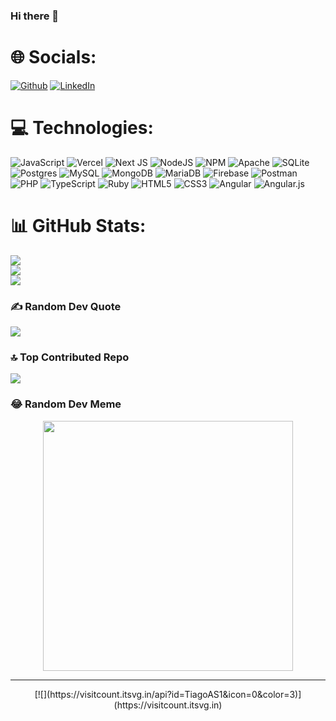 ### Hi there 👋

# 🌐 Socials:

[![Github](https://img.shields.io/badge/GitHub-100000?style=for-the-badge&logo=github&logoColor=white)](https://github.com/TiagoAS1) [![LinkedIn](https://img.shields.io/badge/LinkedIn-%230077B5.svg?logo=linkedin&logoColor=white)](https://linkedin.com/in/TiagoAS1)

# 💻 Technologies:

![JavaScript](https://img.shields.io/badge/javascript-%23323330.svg?style=for-the-badge&logo=javascript&logoColor=%23F7DF1E) ![Vercel](https://img.shields.io/badge/vercel-%23000000.svg?style=for-the-badge&logo=vercel&logoColor=white) ![Next JS](https://img.shields.io/badge/Next-black?style=for-the-badge&logo=next.js&logoColor=white) ![NodeJS](https://img.shields.io/badge/node.js-6DA55F?style=for-the-badge&logo=node.js&logoColor=white) ![NPM](https://img.shields.io/badge/NPM-%23CB3837.svg?style=for-the-badge&logo=npm&logoColor=white) ![Apache](https://img.shields.io/badge/apache-%23D42029.svg?style=for-the-badge&logo=apache&logoColor=white) ![SQLite](https://img.shields.io/badge/sqlite-%2307405e.svg?style=for-the-badge&logo=sqlite&logoColor=white) ![Postgres](https://img.shields.io/badge/postgres-%23316192.svg?style=for-the-badge&logo=postgresql&logoColor=white) ![MySQL](https://img.shields.io/badge/mysql-%2300000f.svg?style=for-the-badge&logo=mysql&logoColor=white) ![MongoDB](https://img.shields.io/badge/MongoDB-%234ea94b.svg?style=for-the-badge&logo=mongodb&logoColor=white) ![MariaDB](https://img.shields.io/badge/MariaDB-003545?style=for-the-badge&logo=mariadb&logoColor=white) ![Firebase](https://img.shields.io/badge/Firebase-039BE5?style=for-the-badge&logo=Firebase&logoColor=white) ![Postman](https://img.shields.io/badge/Postman-FF6C37?style=for-the-badge&logo=postman&logoColor=white) ![PHP](https://img.shields.io/badge/php-%23777BB4.svg?style=for-the-badge&logo=php&logoColor=white) ![TypeScript](https://img.shields.io/badge/typescript-%23007ACC.svg?style=for-the-badge&logo=typescript&logoColor=white) ![Ruby](https://img.shields.io/badge/ruby-%23CC342D.svg?style=for-the-badge&logo=ruby&logoColor=white) ![HTML5](https://img.shields.io/badge/html5-%23E34F26.svg?style=for-the-badge&logo=html5&logoColor=white) ![CSS3](https://img.shields.io/badge/css3-%231572B6.svg?style=for-the-badge&logo=css3&logoColor=white) ![Angular](https://img.shields.io/badge/angular-%23DD0031.svg?style=for-the-badge&logo=angular&logoColor=white) ![Angular.js](https://img.shields.io/badge/angular.js-%23E23237.svg?style=for-the-badge&logo=angularjs&logoColor=white)

# 📊 GitHub Stats:

![](https://github-readme-stats.vercel.app/api?username=TiagoAS1&theme=vue-dark&hide_border=false&include_all_commits=false&count_private=true)<br/>
![](https://github-readme-streak-stats.herokuapp.com/?user=TiagoAS1&theme=vue-dark&hide_border=false)<br/>
![](https://github-readme-stats.vercel.app/api/top-langs/?username=TiagoAS1&theme=vue-dark&hide_border=false&include_all_commits=false&count_private=true&layout=compact)

### ✍️ Random Dev Quote

![](https://quotes-github-readme.vercel.app/api?type=horizontal&theme=dark)

### 🔝 Top Contributed Repo

![](https://github-contributor-stats.vercel.app/api?username=TiagoAS1&limit=5&theme=dark&combine_all_yearly_contributions=true)

### 😂 Random Dev Meme

<p align="center">
  <img src='https://randommeme-five.vercel.app/' style="height: 400px;"/>
</p>

---

<p align="center">
  [![](https://visitcount.itsvg.in/api?id=TiagoAS1&icon=0&color=3)](https://visitcount.itsvg.in)
</p>

<!-- Proudly created with GPRM ( https://gprm.itsvg.in ) -->
